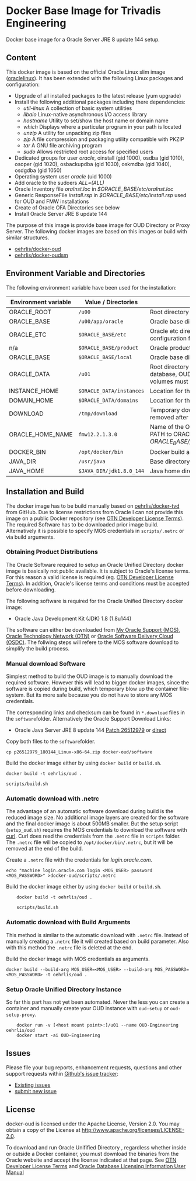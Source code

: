 # Docker Base Image for Trivadis Engineering
Docker base image for a Oracle Server JRE 8 update 144 setup.

## Content

This docker image is based on the official Oracle Linux slim image ([oraclelinux](https://hub.docker.com/r/_/oraclelinux/)). It has been extended with the following Linux packages and configuration:

* Upgrade of all installed packages to the latest release (yum upgrade)
* Install the following additional packages including there dependencies:
    * *util-linux* A collection of basic system utilities
    * *libaio* Linux-native asynchronous I/O access library
    * *hostname* Utility to set/show the host name or domain name
    * *which* Displays where a particular program in your path is located
    * *unzip* A utility for unpacking zip files
    * *zip* A file compression and packaging utility compatible with PKZIP
    * *tar* A GNU file archiving program
    * *sudo* Allows restricted root access for specified users
* Dedicated groups for user *oracle*, oinstall (gid 1000), osdba (gid 1010), osoper (gid 1020), osbackupdba (gid 1030), oskmdba (gid 1040), osdgdba (gid 1050)
* Operating system user *oracle* (uid 1000)
* Add oracle to the sudoers *ALL=(ALL)*
* Oracle Inventory file *oraInst.loc* in *$ORACLE_BASE/etc/oraInst.loc*
* Generic ResponseFile *install.rsp* in *$ORACLE_BASE/etc/install.rsp* used for OUD and FMW installations
* Create of Oracle OFA Directories see below
* Install Oracle Server JRE 8 update 144

The purpose of this image is provide base image for OUD Directory or Proxy Server. The following docker images are based on this images or build with similar structures.

   * [oehrlis/docker-oud](https://github.com/oehrlis/docker-oud)
   * [oehrlis/docker-oudsm](https://github.com/oehrlis/docker-oudsm)

## Environment Variable and Directories

The following environment variable have been used for the installation:

Environment variable | Value / Directories         | Comment
-------------------- | --------------------------- | ---------------
ORACLE_ROOT          | ```/u00```                  | Root directory for all the Oracle software
ORACLE_BASE          | ```/u00/app/oracle```       | Oracle base directory
ORACLE_ETC           | ```$ORACLE_BASE/etc```      | Oracle etc directory with generic configuration files
n/a                  | ```$ORACLE_BASE/product```  | Oracle product base directory
ORACLE_BASE          | ```$ORACLE_BASE/local```    | Oracle base directory
ORACLE_DATA          | ```/u01```                  | Root directory for the persistent data eg. database, OUD instances etc. A docker volumes must be defined for /u01
INSTANCE_HOME        | ```$ORACLE_DATA/instances```| Location for the OUD instances
DOMAIN_HOME          | ```$ORACLE_DATA/domains```  | Location for the WLS domains
DOWNLOAD             | ```/tmp/download```         | Temporary download directory, will be removed after build
ORACLE_HOME_NAME     | ```fmw12.2.1.3.0```         | Name of the Oracle Home, used to create to PATH to ORACLE_HOME eg. *$ORACLE_BASE/product/$ORACLE_HOME_NAME*
DOCKER_BIN           | ```/opt/docker/bin```       | Docker build and setup scripts
JAVA_DIR             | ```/usr/java```             | Base directory for java home location
JAVA_HOME            | ```$JAVA_DIR/jdk1.8.0_144```| Java home directory

## Installation and Build
The docker image has to be build manually based on [oehrlis/docker-tvd](https://github.com/oehrlis/docker-tvd) from GitHub. Due to license restrictions from Oracle I can not provide this image on a public Docker repository (see [OTN Developer License Terms](http://www.oracle.com/technetwork/licenses/standard-license-152015.html)). The required Software has to be downloaded prior image build. Alternatively it is possible to specify MOS credentials in ```scripts/.netrc``` or via build arguments.

### Obtaining Product Distributions
The Oracle Software required to setup an Oracle Unified Directory docker image is basically not public available. It is subject to Oracle's license terms. For this reason a valid license is required (eg. [OTN Developer License Terms](http://www.oracle.com/technetwork/licenses/standard-license-152015.html)). In addition, Oracle's license terms and conditions must be accepted before downloading.

The following software is required for the Oracle Unified Directory docker image:
* Oracle Java Development Kit (JDK) 1.8 (1.8u144)

The software can either be downloaded from [My Oracle Support (MOS)](https://support.oracle.com), [Oracle Technology Network (OTN)](http://www.oracle.com/technetwork/index.html) or [Oracle Software Delivery Cloud (OSDC)](http://edelivery.oracle.com). The follwing steps will refere to the MOS software download to simplify the build process.

### Manual download Software
Simplest method to build the OUD image is to manually download the required software. However this will lead to bigger docker images, since the software is copied during build, which temporary blow up the container file-system. But its more safe because you do not have to store any MOS credentials.

The corresponding links and checksum can be found in ```*.download``` files in the ```software```folder. Alternatively the Oracle Support Download Links:
* Oracle Java Server JRE 8 update 144 [Patch 26512979](https://updates.oracle.com/ARULink/PatchDetails/process_form?patch_num=26512979) or [direct](https://updates.oracle.com/Orion/Services/download/p26512979_180144_Linux-x86-64.zip?aru=21443434&patch_file=p26512979_180144_Linux-x86-64.zip)

Copy both files to the ```software```folder.

    cp p26512979_180144_Linux-x86-64.zip docker-oud/software

Build the docker image either by using ```docker build``` or ```build.sh```.

    docker build -t oehrlis/oud .

    scripts/build.sh

### Automatic download with .netrc
The advantage of an automatic software download during build is the reduced image size. No additional image layers are created for the software and the final docker image is about 500MB smaller. But the setup script (```setup_oud.sh```) requires the MOS credentials to download the software with [curl](https://linux.die.net/man/1/curl). Curl does read the credentials from the ```.netrc``` file in ```scripts``` folder. The ```.netrc``` file will be copied to ```/opt/docker/bin/.netrc```, but it will be removed at the end of the build.

Create a ```.netrc``` file with the credentials for *login.oracle.com*.

    echo "machine login.oracle.com login <MOS_USER> password <MOS_PASSWORD>" >docker-oud/scripts/.netrc

Build the docker image either by using ```docker build``` or ```build.sh```.

        docker build -t oehrlis/oud .

        scripts/build.sh

### Automatic download with Build Arguments
This method is similar to the automatic download with ```.netrc``` file. Instead of manually creating a ```.netrc``` file it will created based on build parameter. Also with this method the ```.netrc``` file is deleted at the end.

Build the docker image with MOS credentials as arguments.

    docker build --build-arg MOS_USER=<MOS_USER> --build-arg MOS_PASSWORD=<MOS_PASSWORD> -t oehrlis/oud .

### Setup Oracle Unified Directory Instance
So far this part has not yet been automated. Never the less you can create a container and manually create your OUD instance with ```oud-setup``` or ```oud-setup-proxy```.

		docker run -v [<host mount point>:]/u01 --name OUD-Engineering oehrlis/oud
		docker start -ai OUD-Engineering

## Issues
Please file your bug reports, enhancement requests, questions and other support requests within [Github's issue tracker](https://help.github.com/articles/about-issues/):

* [Existing issues](https://github.com/oehrlis/docker-tvd/issues)
* [submit new issue](https://github.com/oehrlis/docker-tvd/issues/new)

## License
docker-oud is licensed under the Apache License, Version 2.0. You may obtain a copy of the License at <http://www.apache.org/licenses/LICENSE-2.0>.

To download and run Oracle Unifified Directory , regardless whether inside or outside a Docker container, you must download the binaries from the Oracle website and accept the license indicated at that page. See [OTN Developer License Terms](http://www.oracle.com/technetwork/licenses/standard-license-152015.html) and [Oracle Database Licensing Information User Manual](https://docs.oracle.com/database/122/DBLIC/Licensing-Information.htm#DBLIC-GUID-B6113390-9586-46D7-9008-DCC9EDA45AB4)
